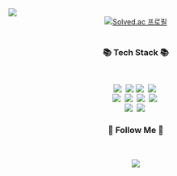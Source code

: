 <img src="https://capsule-render.vercel.app/api?type=wave&color=auto&height=150&section=header"/>
<br>
<div style="text-align: center;">
    <a href="https://solved.ac/gun9311" style="display: inline-block;">
        <img src="http://mazassumnida.wtf/api/v2/generate_badge?boj=gun9311" alt="Solved.ac 프로필">
    </a>
</div>
<br>
<h3 align="center">📚 Tech Stack 📚</h3>
<br>
<p align="center">
  <img src="https://img.shields.io/badge/html5-E34F26?style=flat-square&logo=html5&logoColor=white"/>&nbsp
  <img src="https://img.shields.io/badge/CSS3-1572B6?style=flat-square&logo=css3&logoColor=white"/>
  <img src="https://img.shields.io/badge/Python-3766AB?style=flat-square&logo=Python&logoColor=white"/></a>&nbsp 
  <img src="https://img.shields.io/badge/Javascript-ffb13b?style=flat-square&logo=javascript&logoColor=white"/></a>&nbsp 
  <br>
  <img src="https://img.shields.io/badge/Node.js-339933?style=flat-square&logo=Node.js&logoColor=white"/></a>&nbsp
  <img src="https://img.shields.io/badge/Express-000000?style=flat-square&logo=Express&logoColor=white"/></a>&nbsp
  <img src="https://img.shields.io/badge/NestJs-E0234E?style=flat-square&logo=NestJs&logoColor=white"/></a>&nbsp
  <img src="https://img.shields.io/badge/react-20232a?style=flat-square&logo=react&logoColor=white" />&nbsp
  <br>
  <img src="https://img.shields.io/badge/Mysql-E6B91E?style=flat-square&logo=MySql&logoColor=white"/></a>&nbsp 
  <img src="https://img.shields.io/badge/AWS-232F3E?style=flat-square&logo=AmazonAWS&logoColor=white"/></a>&nbsp 
</p>

<h3 align="center">🌈 Follow Me 🌈</h3>
<br>
<p align="center">
  <a href="mailto:gun9311@gmail.com"><img src="https://img.shields.io/badge/Gmail-d14836?style=flat-square&logo=Gmail&logoColor=white&link=gun9311@gmail.com"/></a>
</p>
